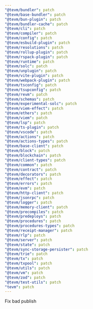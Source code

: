 ```yaml
---
"@tevm/bundler": patch
"@tevm/base-bundler": patch
"@tevm/bun-plugin": patch
"@tevm/bundler-cache": patch
"@tevm/cli": patch
"@tevm/compiler": patch
"@tevm/config": patch
"@tevm/esbuild-plugin": patch
"@tevm/resolutions": patch
"@tevm/rollup-plugin": patch
"@tevm/rspack-plugin": patch
"@tevm/runtime": patch
"@tevm/solc": patch
"@tevm/unplugin": patch
"@tevm/vite-plugin": patch
"@tevm/webpack-plugin": patch
"@tevm/tsconfig": patch
"@tevm/tsupconfig": patch
"@tevm/revm": patch
"@tevm/schemas": patch
"@tevm/experimental-solc": patch
"@tevm/viem-effect": patch
"@tevm/ethers": patch
"@tevm/viem": patch
"@tevm/lsp": patch
"@tevm/ts-plugin": patch
"@tevm/vscode": patch
"@tevm/actions": patch
"@tevm/actions-types": patch
"@tevm/base-client": patch
"@tevm/block": patch
"@tevm/blockchain": patch
"@tevm/client-types": patch
"@tevm/common": patch
"@tevm/contract": patch
"@tevm/decorators": patch
"@tevm/effect": patch
"@tevm/errors": patch
"@tevm/evm": patch
"@tevm/http-client": patch
"@tevm/jsonrpc": patch
"@tevm/logger": patch
"@tevm/memory-client": patch
"@tevm/precompiles": patch
"@tevm/predeploys": patch
"@tevm/procedures": patch
"@tevm/procedures-types": patch
"@tevm/receipt-manager": patch
"@tevm/rlp": patch
"@tevm/server": patch
"@tevm/state": patch
"@tevm/sync-storage-persister": patch
"@tevm/trie": patch
"@tevm/tx": patch
"@tevm/txpool": patch
"@tevm/utils": patch
"@tevm/vm": patch
"@tevm/zod": patch
"@tevm/test-utils": patch
"tevm": patch
---
```


Fix bad publish

